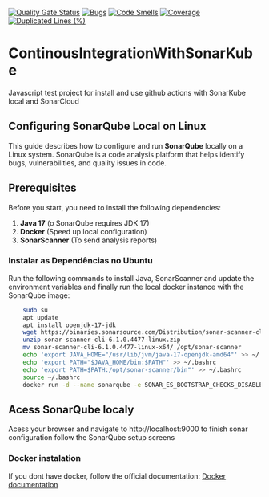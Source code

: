 [![Quality Gate Status](https://sonarcloud.io/api/project_badges/measure?project=ContinousIntegrationWithSonarKube&metric=alert_status)](https://sonarcloud.io/summary/new_code?id=ContinousIntegrationWithSonarKube)
[![Bugs](https://sonarcloud.io/api/project_badges/measure?project=ContinousIntegrationWithSonarKube&metric=bugs)](https://sonarcloud.io/summary/new_code?id=ContinousIntegrationWithSonarKube)
[![Code Smells](https://sonarcloud.io/api/project_badges/measure?project=ContinousIntegrationWithSonarKube&metric=code_smells)](https://sonarcloud.io/summary/new_code?id=ContinousIntegrationWithSonarKube)
[![Coverage](https://sonarcloud.io/api/project_badges/measure?project=ContinousIntegrationWithSonarKube&metric=coverage)](https://sonarcloud.io/summary/new_code?id=ContinousIntegrationWithSonarKube)
[![Duplicated Lines (%)](https://sonarcloud.io/api/project_badges/measure?project=ContinousIntegrationWithSonarKube&metric=duplicated_lines_density)](https://sonarcloud.io/summary/new_code?id=ContinousIntegrationWithSonarKube)

# ContinousIntegrationWithSonarKube
Javascript test project for install and use github actions with SonarKube local and SonarCloud

## Configuring SonarQube Local on Linux

This guide describes how to configure and run **SonarQube** locally on a Linux system. SonarQube is a code analysis platform that helps identify bugs, vulnerabilities, and quality issues in code.

## Prerequisites

Before you start, you need to install the following dependencies:

1. **Java 17** (o SonarQube requires JDK 17)
3. **Docker** (Speed ​​up local configuration)
4. **SonarScanner** (To send analysis reports)

### Instalar as Dependências no Ubuntu

Run the following commands to install Java, SonarScanner and update the environment variables and finally run the local docker instance with the SonarQube image:

```bash
    sudo su
    apt update
    apt install openjdk-17-jdk
    wget https://binaries.sonarsource.com/Distribution/sonar-scanner-cli/sonar-scanner-cli-6.1.0.4477-linux.zip
    unzip sonar-scanner-cli-6.1.0.4477-linux.zip
    mv sonar-scanner-cli-6.1.0.4477-linux-x64/ /opt/sonar-scanner
    echo 'export JAVA_HOME="/usr/lib/jvm/java-17-openjdk-amd64"' >> ~/.bashrc
    echo 'export PATH="$JAVA_HOME/bin:$PATH"' >> ~/.bashrc
    echo 'export PATH=$PATH:/opt/sonar-scanner/bin"' >> ~/.bashrc
    source ~/.bashrc
    docker run -d --name sonarqube -e SONAR_ES_BOOTSTRAP_CHECKS_DISABLE=true -p 9000:9000 sonarqube:latest
```
## Acess SonarQube localy

Acess your browser and navigate to http://localhost:9000 to finish sonar configuration follow the SonarQube setup screens

### Docker instalation

If you dont have docker, follow the official documentation: [Docker documentation](https://docs.docker.com/engine/install/ubuntu/)
